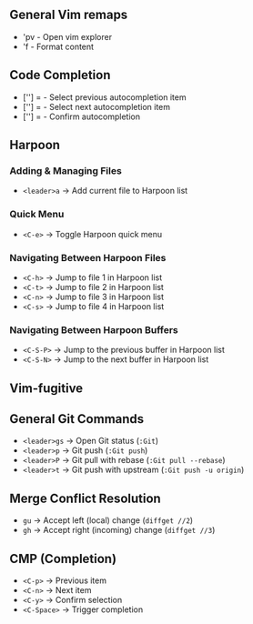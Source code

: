 
## General Vim remaps
- '<leader>pv - Open vim explorer
- '<leader>f - Format content


## Code Completion
- ['<C-p>'] = - Select previous autocompletion item
- ['<C-n>'] = - Select next autocompletion item
- ['<C-y>'] = - Confirm autocompletion
	


## Harpoon
### Adding & Managing Files  
- `<leader>a` → Add current file to Harpoon list  

### Quick Menu  
- `<C-e>` → Toggle Harpoon quick menu  

### Navigating Between Harpoon Files  
- `<C-h>` → Jump to file 1 in Harpoon list  
- `<C-t>` → Jump to file 2 in Harpoon list  
- `<C-n>` → Jump to file 3 in Harpoon list  
- `<C-s>` → Jump to file 4 in Harpoon list  

### Navigating Between Harpoon Buffers  
- `<C-S-P>` → Jump to the previous buffer in Harpoon list  
- `<C-S-N>` → Jump to the next buffer in Harpoon list  




## Vim-fugitive
## General Git Commands
- `<leader>gs` → Open Git status (`:Git`)
- `<leader>p` → Git push (`:Git push`)
- `<leader>P` → Git pull with rebase (`:Git pull --rebase`)
- `<leader>t` → Git push with upstream (`:Git push -u origin`)

## Merge Conflict Resolution
- `gu` → Accept left (local) change (`diffget //2`)
- `gh` → Accept right (incoming) change (`diffget //3`)




## CMP (Completion)
- `<C-p>` → Previous item
- `<C-n>` → Next item
- `<C-y>` → Confirm selection
- `<C-Space>` → Trigger completion



